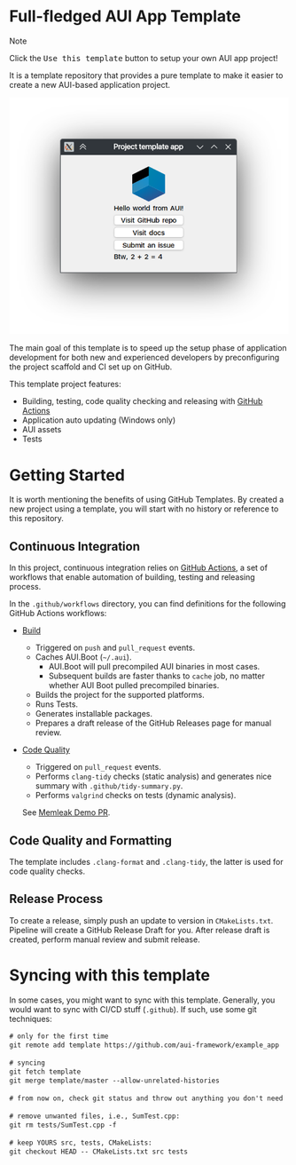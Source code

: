 # Full-fledged AUI App Template

> [!NOTE]
> Click the <kbd>Use this template</kbd> button to setup your own AUI app project!

It is a template repository that provides a pure template to make it easier to create a new AUI-based application
project.

![Screenshot](screenshot.png)

The main goal of this template is to speed up the setup phase of application development for both new and experienced
developers by preconfiguring the project scaffold and CI set up on GitHub.

This template project features:
- Building, testing, code quality checking and releasing with [GitHub Actions](gh:actions)
- Application auto updating (Windows only)
- AUI assets
- Tests

# Getting Started

It is worth mentioning the benefits of using GitHub Templates. By created a new project using a template, you will start
with no history or reference to this repository.

## Continuous Integration

In this project, continuous integration relies on [GitHub Actions](gh:actions), a set of workflows that enable
automation of building, testing and releasing process.

In the `.github/workflows` directory, you can find definitions for the following GitHub Actions workflows:
- [Build](.github/workflows/build.yml)
  - Triggered on `push` and `pull_request` events.
  - Caches AUI.Boot (`~/.aui`).
    - AUI.Boot will pull precompiled AUI binaries in most cases.
    - Subsequent builds are faster thanks to `cache` job, no matter whether AUI Boot pulled precompiled binaries.
  - Builds the project for the supported platforms.
  - Runs Tests.
  - Generates installable packages.
  - Prepares a draft release of the GitHub Releases page for manual review.
- [Code Quality](.github/workflows/code-quality.yml)
  - Triggered on `pull_request` events.
  - Performs `clang-tidy` checks (static analysis) and generates nice summary with `.github/tidy-summary.py`.
  - Performs `valgrind` checks on tests (dynamic analysis).

  See [Memleak Demo PR](https://github.com/aui-framework/example_app/pull/3).


## Code Quality and Formatting

The template includes `.clang-format` and `.clang-tidy`, the latter is used for code quality checks.

## Release Process

To create a release, simply push an update to version in `CMakeLists.txt`. Pipeline will create a GitHub Release Draft
for you. After release draft is created, perform manual review and submit release.

# Syncing with this template

In some cases, you might want to sync with this template. Generally, you would want to sync with CI/CD stuff
(`.github`). If such, use some git techniques:

```shell
# only for the first time
git remote add template https://github.com/aui-framework/example_app

# syncing
git fetch template
git merge template/master --allow-unrelated-histories 

# from now on, check git status and throw out anything you don't need

# remove unwanted files, i.e., SumTest.cpp:
git rm tests/SumTest.cpp -f

# keep YOURS src, tests, CMakeLists:
git checkout HEAD -- CMakeLists.txt src tests
```
